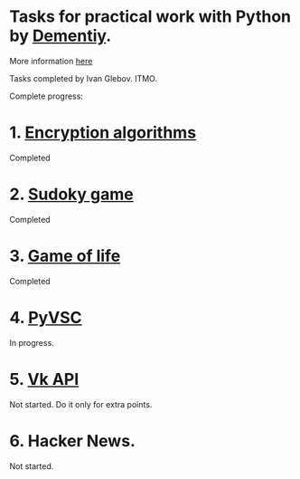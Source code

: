 # Tasks for practical work with Python by [Dementiy](https://github.com/Dementiy).
More information [here](https://github.com/Dementiy)

Tasks completed by Ivan Glebov. ITMO.

Complete progress:

# 1. [Encryption algorithms](https://github.com/IvanGlebov/labs/tree/master/homework01)
  Completed

# 2. [Sudoky game](https://github.com/IvanGlebov/labs/tree/master/homework02)
  Completed
  
# 3. [Game of life](https://github.com/IvanGlebov/labs/tree/master/homework03)
  Completed

# 4. [PyVSC](https://github.com/IvanGlebov/labs/tree/master/homework04)
  In progress.

# 5. [Vk API](https://github.com/IvanGlebov/labs/tree/master/homework05)
  Not started. Do it only for extra points.
  
# 6. Hacker News.
  Not started.
